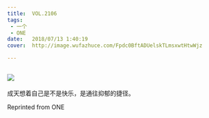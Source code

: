 ```yaml
---
title:	VOL.2106
tags:
 - 一个
 - ONE
date:	2018/07/13 1:40:19
cover:	http://image.wufazhuce.com/Fpdc0BftADUelskTLmsxwtHtwWjz

---
```

![](http://image.wufazhuce.com/Fpdc0BftADUelskTLmsxwtHtwWjz)
---

成天想着自己是不是快乐，是通往抑郁的捷径。
 
Reprinted from ONE
